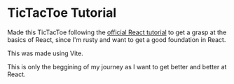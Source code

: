 # TicTacToe Tutorial

Made this TicTacToe following the [official React tutorial](https://react.dev/learn/tutorial-tic-tac-toe) to get a grasp at the basics of React, since I'm rusty and want to get a good foundation in React.

This was made using Vite.

This is only the beggining of my journey as I want to get better and better at React.

